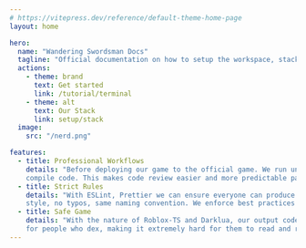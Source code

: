 ```yaml
---
# https://vitepress.dev/reference/default-theme-home-page
layout: home

hero:
  name: "Wandering Swordsman Docs"
  tagline: "Official documentation on how to setup the workspace, stack, workflows. Used internally. "
  actions:
    - theme: brand
      text: Get started
      link: /tutorial/terminal
    - theme: alt
      text: Our Stack
      link: setup/stack
  image:
    src: "/nerd.png"

features:
  - title: Professional Workflows
    details: "Before deploying our game to the official game. We run unit tests, linting
    compile code. This makes code review easier and more predictable patterns."
  - title: Strict Rules
    details: "With ESLint, Prettier we can ensure everyone can produce the coding
    style, no typos, same naming convention. We enforce best practices with frameworks. "
  - title: Safe Game
    details: "With the nature of Roblox-TS and Darklua, our output code will be unreadable
    for people who dex, making it extremely hard for them to read and reproduce our game."
---
```

